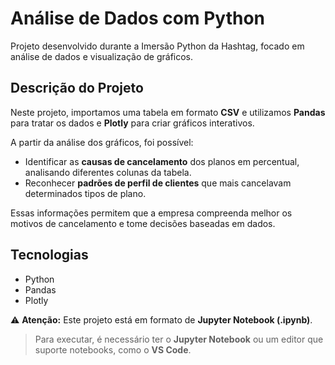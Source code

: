 # Análise de Dados com Python

Projeto desenvolvido durante a Imersão Python da Hashtag, focado em análise de dados e visualização de gráficos.

## Descrição do Projeto

Neste projeto, importamos uma tabela em formato **CSV** e utilizamos **Pandas** para tratar os dados e **Plotly** para criar gráficos interativos.  

A partir da análise dos gráficos, foi possível:  
- Identificar as **causas de cancelamento** dos planos em percentual, analisando diferentes colunas da tabela.  
- Reconhecer **padrões de perfil de clientes** que mais cancelavam determinados tipos de plano.  

Essas informações permitem que a empresa compreenda melhor os motivos de cancelamento e tome decisões baseadas em dados.

## Tecnologias

- Python
- Pandas
- Plotly

⚠️ **Atenção:** Este projeto está em formato de **Jupyter Notebook (.ipynb)**.  
> Para executar, é necessário ter o **Jupyter Notebook** ou um editor que suporte notebooks, como o **VS Code**.
